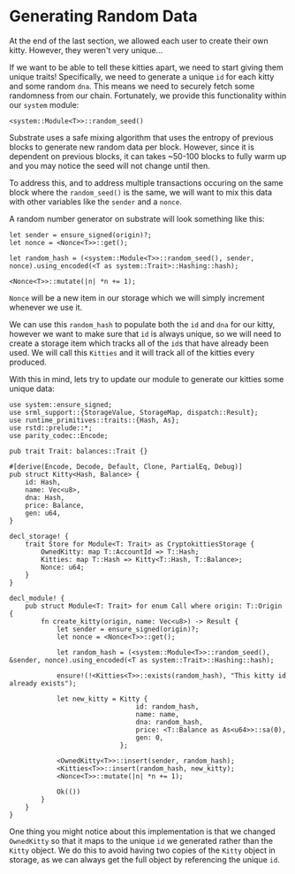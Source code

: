 Generating Random Data
===

At the end of the last section, we allowed each user to create their own kitty. However, they weren't very unique...

If we want to be able to tell these kitties apart, we need to start giving them unique traits! Specifically, we need to generate a unique `id` for each kitty and some random `dna`. This means we need to securely fetch some randomness from our chain. Fortunately, we provide this functionality within our `system` module:

```
<system::Module<T>>::random_seed()
```

Substrate uses a safe mixing algorithm that uses the entropy of previous blocks to generate new random data per block. However, since it is dependent on previous blocks, it can takes ~50-100 blocks to fully warm up and you may notice the seed will not change until then.

To address this, and to address multiple transactions occuring on the same block where the `random_seed()` is the same, we will want to mix this data with other variables like the `sender` and a `nonce`.

A random number generator on substrate will look something like this:

```
let sender = ensure_signed(origin)?;
let nonce = <Nonce<T>>::get();

let random_hash = (<system::Module<T>>::random_seed(), sender, nonce).using_encoded(<T as system::Trait>::Hashing::hash);

<Nonce<T>>::mutate(|n| *n += 1);
```

`Nonce` will be a new item in our storage which we will simply increment whenever we use it.

We can use this `random_hash` to populate both the `id` and `dna` for our kitty, however we want to make sure that `id` is always unique, so we will need to create a storage item which tracks all of the `id`s that have already been used. We will call this `Kitties` and it will track all of the kitties every produced.

With this in mind, lets try to update our module to generate our kitties some unique data:

```
use system::ensure_signed;
use srml_support::{StorageValue, StorageMap, dispatch::Result};
use runtime_primitives::traits::{Hash, As};
use rstd::prelude::*;
use parity_codec::Encode;

pub trait Trait: balances::Trait {}

#[derive(Encode, Decode, Default, Clone, PartialEq, Debug)]
pub struct Kitty<Hash, Balance> {
    id: Hash,
    name: Vec<u8>,
    dna: Hash,
    price: Balance,
    gen: u64,
}

decl_storage! {
    trait Store for Module<T: Trait> as CryptokittiesStorage {
        OwnedKitty: map T::AccountId => T::Hash;
        Kitties: map T::Hash => Kitty<T::Hash, T::Balance>;
        Nonce: u64;
    }
}

decl_module! {
    pub struct Module<T: Trait> for enum Call where origin: T::Origin {
        fn create_kitty(origin, name: Vec<u8>) -> Result {
            let sender = ensure_signed(origin)?;
            let nonce = <Nonce<T>>::get();

            let random_hash = (<system::Module<T>>::random_seed(), &sender, nonce).using_encoded(<T as system::Trait>::Hashing::hash);

            ensure!(!<Kitties<T>>::exists(random_hash), "This kitty id already exists");

            let new_kitty = Kitty {
                                id: random_hash,
                                name: name,
                                dna: random_hash,
                                price: <T::Balance as As<u64>>::sa(0),
                                gen: 0,
                            };

            <OwnedKitty<T>>::insert(sender, random_hash);
            <Kitties<T>>::insert(random_hash, new_kitty);
            <Nonce<T>>::mutate(|n| *n += 1);
            
            Ok(())
        }
    }
}
```

One thing you might notice about this implementation is that we changed `OwnedKitty` so that it maps to the unique `id` we generated rather than the `Kitty` object. We do this to avoid having two copies of the `Kitty` object in storage, as we can always get the full object by referencing the unique `id`.